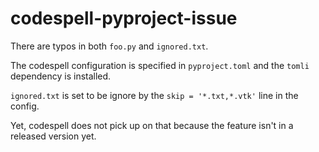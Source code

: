 # codespell-pyproject-issue

There are typos in both `foo.py` and `ignored.txt`.

The codespell configuration is specified in `pyproject.toml` and the `tomli` dependency is installed.

`ignored.txt` is set to be ignore by the `skip = '*.txt,*.vtk'` line in the config.

Yet, codespell does not pick up on that because the feature isn't in a released version yet.
